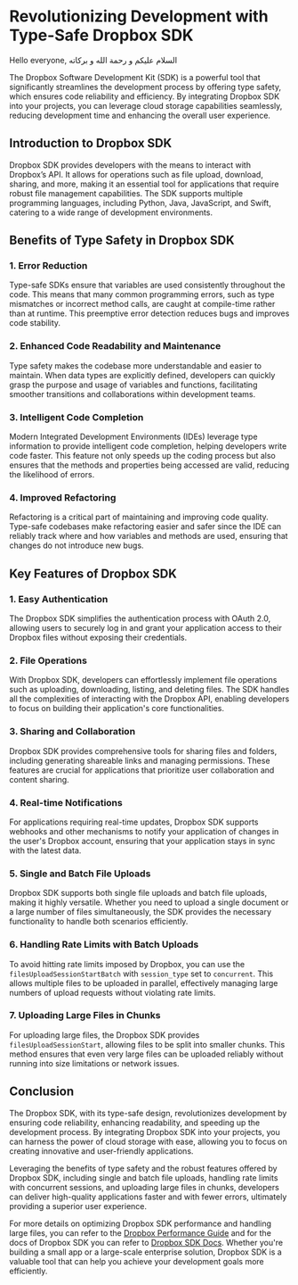 # Revolutionizing Development with Type-Safe Dropbox SDK

Hello everyone, السلام عليكم و رحمة الله و بركاته

The Dropbox Software Development Kit (SDK) is a powerful tool that significantly streamlines the development process by offering type safety, which ensures code reliability and efficiency. By integrating Dropbox SDK into your projects, you can leverage cloud storage capabilities seamlessly, reducing development time and enhancing the overall user experience.

## Introduction to Dropbox SDK

Dropbox SDK provides developers with the means to interact with Dropbox’s API. It allows for operations such as file upload, download, sharing, and more, making it an essential tool for applications that require robust file management capabilities. The SDK supports multiple programming languages, including Python, Java, JavaScript, and Swift, catering to a wide range of development environments.

## Benefits of Type Safety in Dropbox SDK

### 1. **Error Reduction**

Type-safe SDKs ensure that variables are used consistently throughout the code. This means that many common programming errors, such as type mismatches or incorrect method calls, are caught at compile-time rather than at runtime. This preemptive error detection reduces bugs and improves code stability.

### 2. **Enhanced Code Readability and Maintenance**

Type safety makes the codebase more understandable and easier to maintain. When data types are explicitly defined, developers can quickly grasp the purpose and usage of variables and functions, facilitating smoother transitions and collaborations within development teams.

### 3. **Intelligent Code Completion**

Modern Integrated Development Environments (IDEs) leverage type information to provide intelligent code completion, helping developers write code faster. This feature not only speeds up the coding process but also ensures that the methods and properties being accessed are valid, reducing the likelihood of errors.

### 4. **Improved Refactoring**

Refactoring is a critical part of maintaining and improving code quality. Type-safe codebases make refactoring easier and safer since the IDE can reliably track where and how variables and methods are used, ensuring that changes do not introduce new bugs.

## Key Features of Dropbox SDK

### 1. **Easy Authentication**

The Dropbox SDK simplifies the authentication process with OAuth 2.0, allowing users to securely log in and grant your application access to their Dropbox files without exposing their credentials.

### 2. **File Operations**

With Dropbox SDK, developers can effortlessly implement file operations such as uploading, downloading, listing, and deleting files. The SDK handles all the complexities of interacting with the Dropbox API, enabling developers to focus on building their application's core functionalities.

### 3. **Sharing and Collaboration**

Dropbox SDK provides comprehensive tools for sharing files and folders, including generating shareable links and managing permissions. These features are crucial for applications that prioritize user collaboration and content sharing.

### 4. **Real-time Notifications**

For applications requiring real-time updates, Dropbox SDK supports webhooks and other mechanisms to notify your application of changes in the user's Dropbox account, ensuring that your application stays in sync with the latest data.

### 5. **Single and Batch File Uploads**

Dropbox SDK supports both single file uploads and batch file uploads, making it highly versatile. Whether you need to upload a single document or a large number of files simultaneously, the SDK provides the necessary functionality to handle both scenarios efficiently.

### 6. **Handling Rate Limits with Batch Uploads**

To avoid hitting rate limits imposed by Dropbox, you can use the `filesUploadSessionStartBatch` with `session_type` set to `concurrent`. This allows multiple files to be uploaded in parallel, effectively managing large numbers of upload requests without violating rate limits.

### 7. **Uploading Large Files in Chunks**

For uploading large files, the Dropbox SDK provides `filesUploadSessionStart`, allowing files to be split into smaller chunks. This method ensures that even very large files can be uploaded reliably without running into size limitations or network issues.

## Conclusion

The Dropbox SDK, with its type-safe design, revolutionizes development by ensuring code reliability, enhancing readability, and speeding up the development process. By integrating Dropbox SDK into your projects, you can harness the power of cloud storage with ease, allowing you to focus on creating innovative and user-friendly applications.

Leveraging the benefits of type safety and the robust features offered by Dropbox SDK, including single and batch file uploads, handling rate limits with concurrent sessions, and uploading large files in chunks, developers can deliver high-quality applications faster and with fewer errors, ultimately providing a superior user experience.

For more details on optimizing Dropbox SDK performance and handling large files, you can refer to the [Dropbox Performance Guide](https://developers.dropbox.com/dbx-performance-guide#:~:text=If%20uploading%20large%20files%2C%20optionally,the%20file%20over%20multiple%20requests) and for the docs of Dropbox SDK you can refer to [Dropbox SDK Docs](https://dropbox.github.io/dropbox-sdk-js/global.html). Whether you're building a small app or a large-scale enterprise solution, Dropbox SDK is a valuable tool that can help you achieve your development goals more efficiently.

